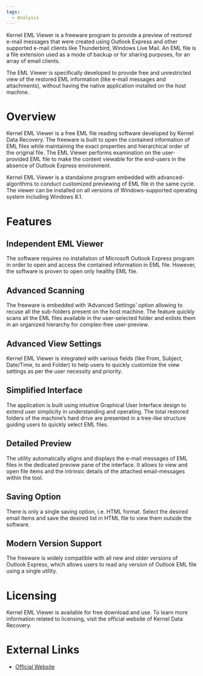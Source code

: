 ```yaml
---
tags:
  - Analysis
---
```

Kernel EML Viewer is a freeware program to provide a preview of restored
e-mail messages that were created using Outlook Express and other
supported e-mail clients like Thunderbird, Windows Live Mail. An EML
file is a file extension used as a mode of backup or for sharing
purposes, for an array of email clients.

The EML Viewer is specifically developed to provide free and
unrestricted view of the restored EML information (like e-mail messages
and attachments), without having the native application installed on the
host machine.

# Overview

Kernel EML Viewer is a free EML file reading software developed by
Kernel Data Recovery. The freeware is built to open the contained
information of EML files while maintaining the exact properties and
hierarchical order of the original file. The EML Viewer performs
examination on the user-provided EML file to make the content viewable
for the end-users in the absence of Outlook Express environment.

Kernel EML Viewer is a standalone program embedded with
advanced-algorithms to conduct customized previewing of EML file in the
same cycle. The viewer can be installed on all versions of
Windows-supported operating system including Windows 8.1.

# Features

## Independent EML Viewer

The software requires no installation of Microsoft Outlook Express
program in order to open and access the contained information in EML
file. However, the software is proven to open only healthy EML file.

## Advanced Scanning

The freeware is embedded with ‘Advanced Settings’ option allowing to
recuse all the sub-folders present on the host machine. The feature
quickly scans all the EML files available in the user-selected folder
and enlists them in an organized hierarchy for complex-free
user-preview.

## Advanced View Settings

Kernel EML Viewer is integrated with various fields (like From, Subject,
Date/Time, to and Folder) to help users to quickly customize the view
settings as per the user necessity and priority.

## Simplified Interface

The application is built using intuitive Graphical User Interface design
to extend user simplicity in understanding and operating. The total
restored folders of the machine’s hard drive are presented in a
tree-like structure guiding users to quickly select EML files.

## Detailed Preview

The utility automatically aligns and displays the e-mail messages of EML
files in the dedicated preview pane of the interface. It allows to view
and open file items and the intrinsic details of the attached
email-messages within the tool.

## Saving Option

There is only a single saving option, i.e. HTML format. Select the
desired email items and save the desired list in HTML file to view them
outside the software.

## Modern Version Support

The freeware is widely compatible with all new and older versions of
Outlook Express, which allows users to read any version of Outlook EML
file using a single utility.

# Licensing

Kernel EML Viewer is available for free download and use. To learn more
information related to licensing, visit the official website of Kernel
Data Recovery.

# External Links

* [Official Website](http://www.nucleustechnologies.com/)

